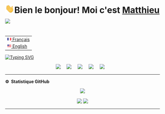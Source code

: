 <h1> <img src="https://raw.githubusercontent.com/ABSphreak/ABSphreak/master/gifs/Hi.gif" width="30px">Bien le bonjour! Moi c'est <a href="https://github.com/matthieu-munoz">Matthieu</a> <img src="https://emojis.slackmojis.com/emojis/images/1531849430/4246/blob-sunglasses.gif?1531849430" width="30px"></h1>
</h1>

<table align="right">
 <tr><td><a href="README_fr.md"><img src="images/fr-flag.png" height="13"> Français</a></td></tr>
 <tr><td><a href="README.md"><img src="images/us-flag.png" height="13"> English</a></td></tr>
</table>

[![Typing SVG](https://readme-typing-svg.herokuapp.com?duration=7000&color=0E77F3&center=true&vCenter=true&width=600&lines=Bienvenue+sur+ma+page+GitHub;Dev+junior+parcourant+son+bout+de+chemin;Visant+toujours+plus+haut)]()

<p align="center">
  <a href="https://github.com/matthieu-munoz"><img src="https://img.shields.io/badge/github-%23121011.svg?style=for-the-badge&logo=github&logoColor=white" /></a>&nbsp;&nbsp;&nbsp;&nbsp;
  <a href="mailto:matthieu.munoz.pro@gmail.com"><img src="https://img.shields.io/badge/gmail-%23D14836.svg?&style=for-the-badge&logo=gmail&logoColor=white" /></a>&nbsp;&nbsp;&nbsp;&nbsp;
  <a href="https://www.linkedin.com/in/matthieu-munoz-798b33184/"><img src="https://img.shields.io/badge/linkedin-%230077B5.svg?&style=for-the-badge&logo=linkedin&logoColor=white" /></a>&nbsp;&nbsp;&nbsp;&nbsp;
  <a href="https://m.me/loiseron"><img src="https://img.shields.io/badge/Messenger-00B2FF?style=for-the-badge&logo=messenger&logoColor=white" /></a>&nbsp;&nbsp;&nbsp;&nbsp;
  <a href="https://codepen.io/matthieu-munoz"><img src="https://img.shields.io/badge/Codepen-000000?style=for-the-badge&logo=codepen&logoColor=white" /></a>&nbsp;&nbsp;&nbsp;&nbsp;
</p>

<hr/>

  <b>:gear: &nbsp;Statistique GitHub</b>
  <br/>
    <p align="center">
        <img height="137px" src="https://github-readme-streak-stats.herokuapp.com/?user=matthieu-munoz&hide_border=true&theme=nightowl" />
    </p>
    <p align="center">
        <img height="137px" src="https://github-readme-stats.vercel.app/api?username=matthieu-munoz&hide_title=true&hide_border=true&show_icons=true&include_all_commits=true&count_private=true&line_height=21&theme=nightowl" /> <img height="137px" src="https://github-readme-stats.vercel.app/api/top-langs/?username=matthieu-munoz&hide_title=true&hide_border=true&layout=compact&langs_count=8&theme=nightowl" />
    </p>
<hr/>